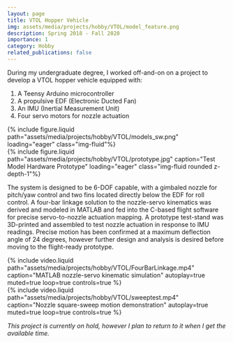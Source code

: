 ```yaml
---
layout: page
title: VTOL Hopper Vehicle
img: assets/media/projects/hobby/VTOL/model_feature.png
description: Spring 2018 - Fall 2020
importance: 1
category: Hobby
related_publications: false
---
```


During my undergraduate degree, I worked off-and-on on a project to develop a VTOL hopper vehicle equipped with:
<ol>
    <li> A Teensy Arduino microcontroller</li>
    <li> A propulsive EDF (Electronic Ducted Fan)</li>
    <li> An IMU (Inertial Measurement Unit)</li>
    <li> Four servo motors for nozzle actuation</li>
</ol>

<div class="row">
    <div class="col-md-6 mt-3 mt-md-0">
        {% include figure.liquid 
            path="assets/media/projects/hobby/VTOL/models_sw.png"
            loading="eager" class="img-fluid"%}
    </div>
    <div class="col-md mt-3 mt-md-0">
        {% include figure.liquid 
            path="assets/media/projects/hobby/VTOL/prototype.jpg"
            caption="Test Model Hardware Prototype"
            loading="eager" class="img-fluid rounded z-depth-1"%}
    </div>
</div>

The system is designed to be 6-DOF capable, with a gimbaled nozzle for pitch/yaw control and two fins located directly below the EDF for roll control. A four-bar linkage solution to the nozzle-servo kinematics was derived and modeled in MATLAB and fed into the C-based flight software for precise servo-to-nozzle actuation mapping. A prototype test-stand was 3D-printed and assembled to test nozzle actuation in response to IMU readings. Precise motion has been confirmed at a maximum deflection angle of 24 degrees, however further design and analysis is desired before moving to the flight-ready prototype.

<div class="row">
    <div class="col-sm mt-3 mt-md-0">
        {% include video.liquid 
            path="assets/media/projects/hobby/VTOL/FourBarLinkage.mp4"
            caption="MATLAB nozzle-servo kinematic simulation"
            autoplay=true muted=true loop=true controls=true %}
    </div>
    <div class="col-sm mt-3 mt-md-0">
        {% include video.liquid 
            path="assets/media/projects/hobby/VTOL/sweeptest.mp4"
            caption="Nozzle square-sweep motion demonstration"
            autoplay=true muted=true loop=true controls=true %}
    </div>
</div>

*This project is currently on hold, however I plan to return to it when I get the available time.*